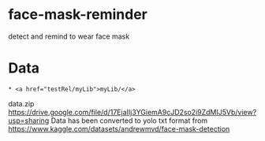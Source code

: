 # face-mask-reminder
detect and remind to wear face mask
# Data
    * <a href="testRel/myLib">myLib/</a>
data.zip https://drive.google.com/file/d/17EjaIIj3YGiemA9cJD2so2i9ZdMIJ5Vb/view?usp=sharing
Data has been converted to yolo txt format from https://www.kaggle.com/datasets/andrewmvd/face-mask-detection
